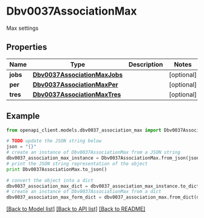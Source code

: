 # Dbv0037AssociationMax

Max settings

## Properties
Name | Type | Description | Notes
------------ | ------------- | ------------- | -------------
**jobs** | [**Dbv0037AssociationMaxJobs**](Dbv0037AssociationMaxJobs.md) |  | [optional] 
**per** | [**Dbv0037AssociationMaxPer**](Dbv0037AssociationMaxPer.md) |  | [optional] 
**tres** | [**Dbv0037AssociationMaxTres**](Dbv0037AssociationMaxTres.md) |  | [optional] 

## Example

```python
from openapi_client.models.dbv0037_association_max import Dbv0037AssociationMax

# TODO update the JSON string below
json = "{}"
# create an instance of Dbv0037AssociationMax from a JSON string
dbv0037_association_max_instance = Dbv0037AssociationMax.from_json(json)
# print the JSON string representation of the object
print Dbv0037AssociationMax.to_json()

# convert the object into a dict
dbv0037_association_max_dict = dbv0037_association_max_instance.to_dict()
# create an instance of Dbv0037AssociationMax from a dict
dbv0037_association_max_form_dict = dbv0037_association_max.from_dict(dbv0037_association_max_dict)
```
[[Back to Model list]](../README.md#documentation-for-models) [[Back to API list]](../README.md#documentation-for-api-endpoints) [[Back to README]](../README.md)


